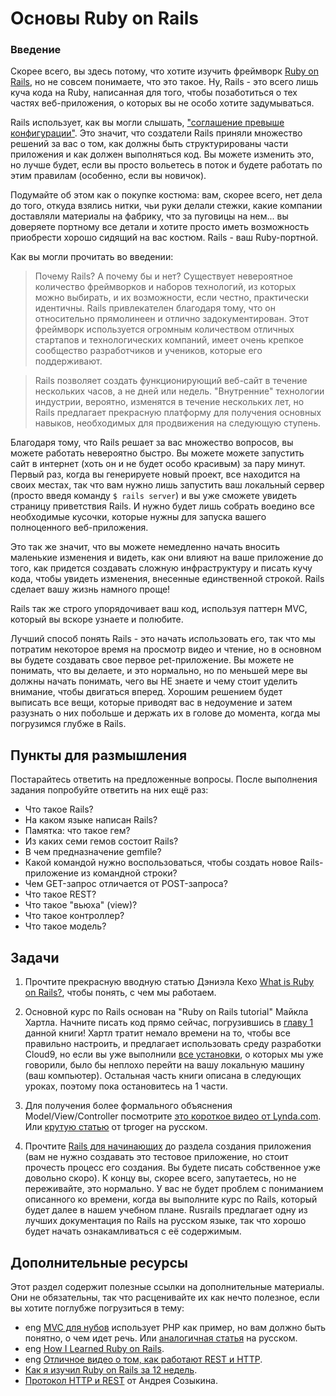 # Основы Ruby on Rails

### Введение

Скорее всего, вы здесь потому, что хотите изучить фреймворк [Ruby on Rails](http://rubyonrails.org/), но не совсем понимаете, что это такое. Ну, Rails - это всего лишь куча кода на Ruby, написанная для того, чтобы позаботиться о тех частях веб-приложения, о которых вы не особо хотите задумываться.

Rails использует, как вы могли слышать, ["соглашение превыше конфигурации"](https://rubyonrails.org/doctrine/ru#convention-over-configuration). Это значит, что создатели Rails приняли множество решений за вас о том, как должны быть структурированы части приложения и как должен выполняться код. Вы можете изменить это, но лучше будет, если вы просто вольетесь в поток и будете работать по этим правилам (особенно, если вы новичок).

Подумайте об этом как о покупке костюма: вам, скорее всего, нет дела до того, откуда взялись нитки, чьи руки делали стежки, какие компании доставляли материалы на фабрику, что за пуговицы на нем... вы доверяете портному все детали и хотите просто иметь возможность приобрести хорошо сидящий на вас костюм. Rails - ваш Ruby-портной.

Как вы могли прочитать во введении:

> Почему Rails? А почему бы и нет? Существует невероятное количество фреймворков и наборов технологий, из которых можно выбирать, и их возможности, если честно, практически идентичны. Rails привлекателен благодаря тому, что он относительно прямолинеен и отлично задокументирован. Этот фреймворк используется огромным количеством отличных стартапов и технологических компаний, имеет очень крепкое сообщество разработчиков и учеников, которые его поддерживают.

> Rails позволяет создать функционирующий веб-сайт в течение нескольких часов, а не дней или недель. "Внутренние" технологии индустрии, вероятно, изменятся в течение нескольких лет, но Rails предлагает прекрасную платформу для получения основных навыков, необходимых для продвижения на следующую ступень.

Благодаря тому, что Rails решает за вас множество вопросов, вы можете работать невероятно быстро. Вы можете можете запустить сайт в интернет (хоть он и не будет особо красивым) за пару минут. Первый раз, когда вы генерируете новый проект, все находится на своих местах, так что вам нужно лишь запустить ваш локальный сервер (просто введя команду `$ rails server`) и вы уже сможете увидеть страницу приветствия Rails. И нужно будет лишь собрать воедино все необходимые кусочки, которые нужны для запуска вашего полноценного веб-приложения.

Это так же значит, что вы можете немедленно начать вносить маленькие изменения и видеть, как они влияют на ваше приложение до того, как придется создавать сложную инфраструктуру и писать кучу кода, чтобы увидеть изменения, внесенные единственной строкой. Rails сделает вашу жизнь намного проще!

Rails так же строго упорядочивает ваш код, используя паттерн MVC, который вы вскоре узнаете и полюбите.

Лучший способ понять Rails - это начать использовать его, так что мы потратим некоторое время на просмотр видео и чтение, но в основном вы будете создавать свое первое pet-приложение. Вы можете не понимать, что вы делаете, и это нормально, но по меньшей мере вы должны начать понимать, чего вы НЕ знаете и чему стоит уделить внимание, чтобы двигаться вперед. Хорошим решением будет выписать все вещи, которые приводят вас в недоумение и затем разузнать о них побольше и держать их в голове до момента, когда мы погрузимся глубже в Rails.

## Пункты для размышления

Постарайтесь ответить на предложенные вопросы. После выполнения задания попробуйте ответить на них ещё раз:

- Что такое Rails?
- На каком языке написан Rails?
- Памятка: что такое гем?
- Из каких семи гемов состоит Rails?
- В чем предназначение gemfile?
- Какой командой нужно воспользоваться, чтобы создать новое Rails-приложение из командной строки?
- Чем GET-запрос отличается от POST-запроса?
- Что такое REST?
- Что такое "вьюха" (view)?
- Что такое контроллер?
- Что такое модель?

## Задачи

1. Прочтите прекрасную вводную статью Дэниэла Кехо [What is Ruby on Rails?](http://railsapps.github.io/what-is-ruby-rails.html), чтобы понять, с чем мы работаем.

2. Основной курс по Rails основан на "Ruby on Rails tutorial" Майкла Хартла. Начните писать код прямо сейчас, погрузившись в [главу 1](https://www.softcover.io/read/db8803f7/ruby_on_rails_tutorial_3rd_edition_russian/beginning) данной книги! Хартл тратит немало времени на то, чтобы все правильно настроить, и предлагает использовать среду разработки Cloud9, но если вы уже выполнили [все установки](https://vectree.ru/task/43/4/0), о которых мы уже говорили, было бы неплохо перейти на вашу локальную машину (ваш компьютер). Остальная часть книги описана в следующих уроках, поэтому пока остановитесь на 1 части.

3. Для получения более формального объяснения Model/View/Controller посмотрите [это короткое видео от Lynda.com](http://www.youtube.com/watch?v=3mQjtk2YDkM). Или [крутую статью](https://tproger.ru/articles/mvc/) от tproger <span class="btn-fill btn btn-xs btn-info">на русском</span>.

4. Прочтите [Rails для начинающих](http://rusrails.ru/getting-started-with-rails) до раздела создания приложения (вам не нужно создавать это тестовое приложение, но стоит прочесть процесс его создания. Вы будете писать собственное уже довольно скоро). К концу вы, скорее всего, запутаетесь, но не переживайте, это нормально. У вас не будет проблем с пониманием описанного ко времени, когда вы выполните курс по Rails, который будет далее в нашем учебном плане. Rusrails предлагает одну из лучших документация по Rails на русском языке, так что хорошо будет начать ознакамливаться с её содержимым.

## Дополнительные ресурсы

Этот раздел содержит полезные ссылки на дополнительные материалы. Они не обязательны, так что расценивайте их как нечто полезное, если вы хотите поглубже погрузиться в тему:

- <span class="btn-fill btn btn-xs btn-success">eng</span> [MVC для нубов](http://net.tutsplus.com/tutorials/other/mvc-for-noobs/) использует PHP как пример, но вам должно быть понятно, о чем идет речь. Или [аналогичная статья](https://code.tutsplus.com/ru/tutorials/a-beginners-guide-to-http-and-rest--net-16340) <span class="btn-fill btn btn-xs btn-info">на русском</span>.
- <span class="btn-fill btn btn-xs btn-success">eng</span> [How I Learned Ruby on Rails](https://medium.com/how-i-learned-ruby-rails/e08c94e2a51e).
- <span class="btn-fill btn btn-xs btn-success">eng</span> [Отличное видео о том, как работают REST и HTTP](https://www.youtube.com/watch?v=Q-BpqyOT3a8).
- [Как я изучил Ruby on Rails за 12 недель](http://frey.su/how-i-learned-ruby-on-rails-in-12-weeks).
- [Протокол HTTP и REST](https://www.youtube.com/watch?v=RlccXUx4LVw) от Андрея Созыкина.
